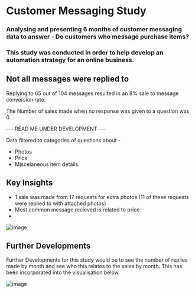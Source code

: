 # Customer Messaging Study
### Analysing and presenting 6 months of customer messaging data to answer - Do customers who message purchase items?

### This study was conducted in order to help develop an automation strategy for an online business. 

## Not all messages were replied to 
Replying to 65 out of 104 messages resulted in an 8% sale to message conversion rate. 

The Number of sales made when no response was given to a question was 0

--- READ ME UNDER DEVELOPMENT ---

Data filtered to categories of questions about - 
* Photos
* Price
* Miscelaneous item details 

## Key Insights
- 1 sale was made from 17 requests for extra photos (11 of these requests were replied to with attached photos)
- Most common message recieved is related to price
-

![image](https://user-images.githubusercontent.com/99413257/160290154-bf82342a-b401-4033-a295-8727a2a54af4.png)

## Further Developments 
Further Developments for this study would be to see the number of replies made by month and see who this relates to the sales by month. This has been incorporated into the visualisation below.

![image](https://user-images.githubusercontent.com/99413257/160292208-142550d4-5ae9-42de-b7c8-05310ddcff41.png)
